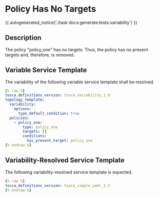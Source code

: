 # Policy Has No Targets

{{ autogenerated_notice('./task docs:generate:tests:variability') }}

## Description

The policy "policy_one" has no targets. Thus, the policy has no present targets and, therefore, is removed.

## Variable Service Template

The variability of the following variable service template shall be resolved.

```yaml linenums="1"
{% raw %}
tosca_definitions_version: tosca_variability_1_0
topology_template:
  variability:
    options:
      type_default_condition: true
  policies:
    - policy_one:
        type: policy_one
        targets: []
        conditions:
          has_present_target: policy_one
{% endraw %}
```




## Variability-Resolved Service Template

The following variability-resolved service template is expected.

```yaml linenums="1"
{% raw %}
tosca_definitions_version: tosca_simple_yaml_1_3
{% endraw %}
```

